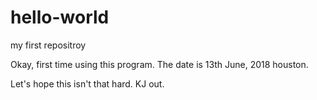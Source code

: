 # hello-world
my first repositroy

Okay, first time using this program. The date is 13th June, 2018 houston. 

Let's hope this isn't that hard. KJ out.

